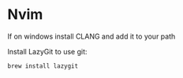 # Nvim

If on windows install CLANG and add it to your path

Install LazyGit to use git:

```
brew install lazygit
```
